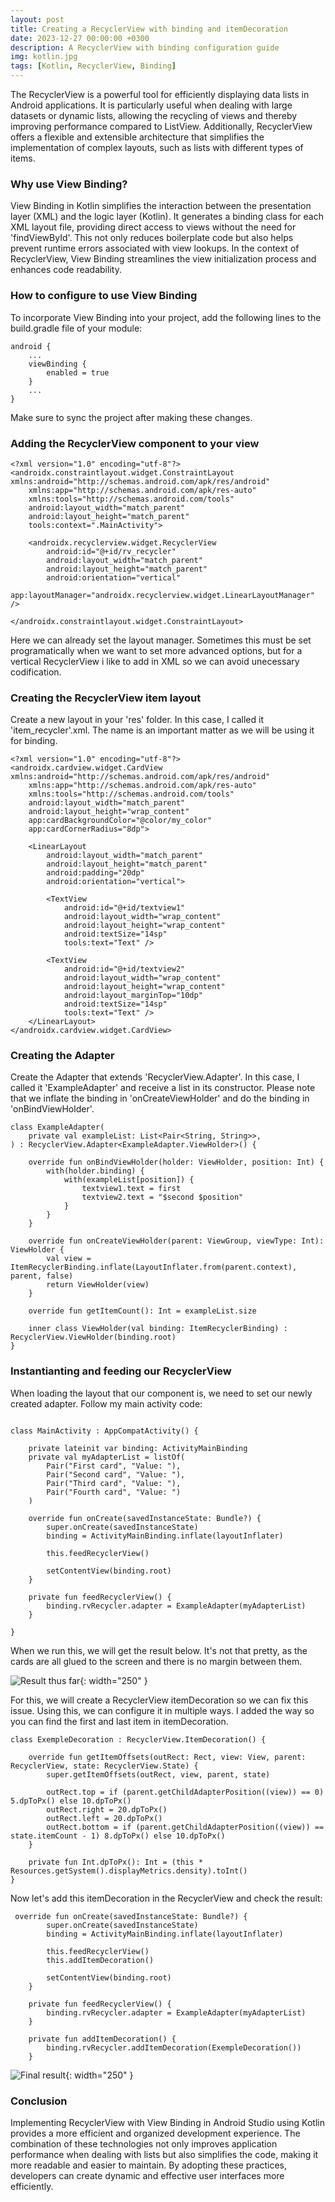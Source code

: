 ```yaml
---
layout: post
title: Creating a RecyclerView with binding and itemDecoration
date: 2023-12-27 00:00:00 +0300
description: A RecyclerView with binding configuration guide
img: kotlin.jpg 
tags: [Kotlin, RecyclerView, Binding]
---
```


The RecyclerView is a powerful tool for efficiently displaying data lists in Android applications. It is particularly useful when dealing with large datasets or dynamic lists, allowing the recycling of views and thereby improving performance compared to ListView. Additionally, RecyclerView offers a flexible and extensible architecture that simplifies the implementation of complex layouts, such as lists with different types of items.

### Why use View Binding?

View Binding in Kotlin simplifies the interaction between the presentation layer (XML) and the logic layer (Kotlin). It generates a binding class for each XML layout file, providing direct access to views without the need for 'findViewById'. This not only reduces boilerplate code but also helps prevent runtime errors associated with view lookups. In the context of RecyclerView, View Binding streamlines the view initialization process and enhances code readability.

### How to configure to use View Binding

To incorporate View Binding into your project, add the following lines to the build.gradle file of your module:

```
android {
    ...
    viewBinding {
        enabled = true
    }
    ...
}
```

Make sure to sync the project after making these changes.

### Adding the RecyclerView component to your view

```
<?xml version="1.0" encoding="utf-8"?>
<androidx.constraintlayout.widget.ConstraintLayout xmlns:android="http://schemas.android.com/apk/res/android"
    xmlns:app="http://schemas.android.com/apk/res-auto"
    xmlns:tools="http://schemas.android.com/tools"
    android:layout_width="match_parent"
    android:layout_height="match_parent"
    tools:context=".MainActivity">

    <androidx.recyclerview.widget.RecyclerView
        android:id="@+id/rv_recycler"
        android:layout_width="match_parent"
        android:layout_height="match_parent"
        android:orientation="vertical"
        app:layoutManager="androidx.recyclerview.widget.LinearLayoutManager" />

</androidx.constraintlayout.widget.ConstraintLayout>
```

Here we can already set the layout manager. Sometimes this must be set programatically when we want to set more advanced options, but for a vertical RecyclerView i like to add in XML so we can avoid unecessary codification.

### Creating the RecyclerView item layout

Create a new layout in your 'res' folder. In this case, I called it 'item_recycler'.xml. The name is an important matter as we will be using it for binding.

```
<?xml version="1.0" encoding="utf-8"?>
<androidx.cardview.widget.CardView xmlns:android="http://schemas.android.com/apk/res/android"
    xmlns:app="http://schemas.android.com/apk/res-auto"
    xmlns:tools="http://schemas.android.com/tools"
    android:layout_width="match_parent"
    android:layout_height="wrap_content"
    app:cardBackgroundColor="@color/my_color"
    app:cardCornerRadius="8dp">

    <LinearLayout
        android:layout_width="match_parent"
        android:layout_height="match_parent"
        android:padding="20dp"
        android:orientation="vertical">

        <TextView
            android:id="@+id/textview1"
            android:layout_width="wrap_content"
            android:layout_height="wrap_content"
            android:textSize="14sp"
            tools:text="Text" />

        <TextView
            android:id="@+id/textview2"
            android:layout_width="wrap_content"
            android:layout_height="wrap_content"
            android:layout_marginTop="10dp"
            android:textSize="14sp"
            tools:text="Text" />
    </LinearLayout>
</androidx.cardview.widget.CardView>
```

### Creating the Adapter

Create the Adapter that extends 'RecyclerView.Adapter'. In this case, I called it 'ExampleAdapter' and receive a list in its constructor. Please note that we inflate the binding in 'onCreateViewHolder' and do the binding in 'onBindViewHolder'.

```
class ExampleAdapter(
    private val exampleList: List<Pair<String, String>>,
) : RecyclerView.Adapter<ExampleAdapter.ViewHolder>() {

    override fun onBindViewHolder(holder: ViewHolder, position: Int) {
        with(holder.binding) {
            with(exampleList[position]) {
                textview1.text = first
                textview2.text = "$second $position"
            }
        }
    }

    override fun onCreateViewHolder(parent: ViewGroup, viewType: Int): ViewHolder {
        val view = ItemRecyclerBinding.inflate(LayoutInflater.from(parent.context), parent, false)
        return ViewHolder(view)
    }

    override fun getItemCount(): Int = exampleList.size

    inner class ViewHolder(val binding: ItemRecyclerBinding) : RecyclerView.ViewHolder(binding.root)
}
```

### Instantianting and feeding our RecyclerView

When loading the layout that our component is, we need to set our newly created adapter. Follow my main activity code:

```

class MainActivity : AppCompatActivity() {

    private lateinit var binding: ActivityMainBinding
    private val myAdapterList = listOf(
        Pair("First card", "Value: "),
        Pair("Second card", "Value: "),
        Pair("Third card", "Value: "),
        Pair("Fourth card", "Value: ")
    )

    override fun onCreate(savedInstanceState: Bundle?) {
        super.onCreate(savedInstanceState)
        binding = ActivityMainBinding.inflate(layoutInflater)

        this.feedRecyclerView()

        setContentView(binding.root)
    }

    private fun feedRecyclerView() {
        binding.rvRecycler.adapter = ExampleAdapter(myAdapterList)
    }

}
```

When we run this, we will get the result below. It's not that pretty, as the cards are all glued to the screen and there is no margin between them.

![Result thus far]({{site.baseurl}}/assets/img/posts/post2/img1.png){: width="250" }

For this, we will create a RecyclerView itemDecoration so we can fix this issue. Using this, we can configure it in multiple ways. I added the way so you can find the first and last item in itemDecoration.

```
class ExempleDecoration : RecyclerView.ItemDecoration() {

    override fun getItemOffsets(outRect: Rect, view: View, parent: RecyclerView, state: RecyclerView.State) {
        super.getItemOffsets(outRect, view, parent, state)

        outRect.top = if (parent.getChildAdapterPosition((view)) == 0) 5.dpToPx() else 10.dpToPx()
        outRect.right = 20.dpToPx()
        outRect.left = 20.dpToPx()
        outRect.bottom = if (parent.getChildAdapterPosition((view)) == state.itemCount - 1) 8.dpToPx() else 10.dpToPx()
    }

    private fun Int.dpToPx(): Int = (this * Resources.getSystem().displayMetrics.density).toInt()
}
```

Now let's add this itemDecoration in the RecyclerView and check the result:
```
 override fun onCreate(savedInstanceState: Bundle?) {
        super.onCreate(savedInstanceState)
        binding = ActivityMainBinding.inflate(layoutInflater)

        this.feedRecyclerView()
        this.addItemDecoration()

        setContentView(binding.root)
    }

    private fun feedRecyclerView() {
        binding.rvRecycler.adapter = ExampleAdapter(myAdapterList)
    }

    private fun addItemDecoration() {
        binding.rvRecycler.addItemDecoration(ExempleDecoration())
    }
```

![Final result]({{site.baseurl}}/assets/img/posts/post2/img2.png){: width="250" }

### Conclusion

Implementing RecyclerView with View Binding in Android Studio using Kotlin provides a more efficient and organized development experience. The combination of these technologies not only improves application performance when dealing with lists but also simplifies the code, making it more readable and easier to maintain. By adopting these practices, developers can create dynamic and effective user interfaces more efficiently.
